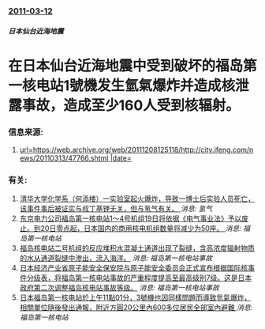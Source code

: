 ### [2011-03-12](/news/2011/03/12/index.md)

##### 日本仙台近海地震
# 在日本仙台近海地震中受到破坏的福岛第一核电站1號機发生氫氣爆炸并造成核泄露事故，造成至少160人受到核辐射。 




### 信息来源:

1. [url=https://web.archive.org/web/20111208125118/http://city.ifeng.com/news/20110313/47766.shtml |date= ](http://city.ifeng.com/news/20110313/47766.shtml)

### 有关:

1. [清华大学化学系（何添楼）一实验室起火爆炸，导致一博士后实验人员死亡，该事件事后被证实与叔丁基锂无关，但与氢气有关。 ](/news/2015/12/18/清华大学化学系-何添楼-一实验室起火爆炸-导致一博士后实验人员死亡-该事件事后被证实与叔丁基锂无关-但与氢气有关.md) _消息: 氢气_
2. [东京电力公司福岛第一核电站1～4号机组19日将依据《电气事业法》予以废止。到20日零点起，日本国内的商用核电机组数量将减少为50座。 ](/news/2012/04/19/东京电力公司福岛第一核电站1-4号机组19日将依据-电气事业法-予以废止-到20日零点起-日本国内的商用核电机组数量将减.md) _消息: 福岛第一核电站_
3. [ 福岛核电站二号机组的反应堆积水混凝土通道出现了裂缝，含高浓度辐射物质的水从通道裂缝中渗出，流入海洋。](/news/2011/04/2/福岛核电站二号机组的反应堆积水混凝土通道出现了裂缝-含高浓度辐射物质的水从通道裂缝中渗出-流入海洋.md) _消息: 福岛第一核电站事故_
4. [ 日本经济产业省原子能安全保安院与原子能安全委员会正式宣布根据国际核事件分级表，将福岛第一核电站事故的严重程度提高至最高级别7级。这是日本政府第二次调整福岛核电站事故等级。](/news/2011/04/12/日本经济产业省原子能安全保安院与原子能安全委员会正式宣布根据国际核事件分级表-将福岛第一核电站事故的严重程度提高至最高.md) _消息: 福岛第一核电站事故_
5. [日本福岛第一核电站於上午11點01分，3號機也因同樣問題而導致氫氣爆炸，相關單位隨後發出通報，附近方圓20公里內600多位居民全部室內避難 ](/news/2011/03/14/日本福岛第一核电站於上午11點01分-3號機也因同樣問題而導致氫氣爆炸-相關單位隨後發出通報-附近方圓20公里內600多.md) _消息: 福岛第一核电站_
